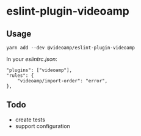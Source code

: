 # eslint-plugin-videoamp

## Usage

```
yarn add --dev @videoamp/eslint-plugin-videoamp
```

In your _eslintrc.json_:

```
"plugins": ["videoamp"],
"rules": {
    "videoamp/import-order": "error",
},
```

## Todo

- create tests
- support configuration
